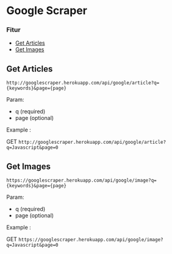# Google Scraper

### Fitur

* [Get Articles](https://github.com/anggialberto/google-scraper#get-articles)
* [Get Images](https://github.com/anggialberto/google-scraper#get-images)

## Get Articles
```
http://googlescraper.herokuapp.com/api/google/article?q={keywords}&page={page}
```

Param:
* q (required)
* page (optional)

Example :

GET ```http://googlescraper.herokuapp.com/api/google/article?q=Javascript&page=0```

## Get Images
```
https://googlescraper.herokuapp.com/api/google/image?q={keywords}&page={page}
```

Param:
* q (required)
* page (optional)

Example :

GET ```https://googlescraper.herokuapp.com/api/google/image?q=Javascript&page=0```   
